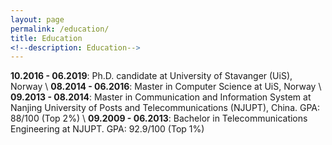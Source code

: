 ```yaml
---
layout: page
permalink: /education/
title: Education
<!--description: Education-->
---
```



**10.2016 - 06.2019**: Ph.D. candidate at University of Stavanger (UiS), Norway \\
**08.2014 - 06.2016**: Master in Computer Science at UiS, Norway \\
**09.2013 - 08.2014**: Master in Communication and Information System at Nanjing University of Posts and Telecommunications (NJUPT), China. GPA: 88/100 (Top 2%) \\
**09.2009 - 06.2013**: Bachelor in Telecommunications Engineering at NJUPT. GPA: 92.9/100 (Top 1%)

